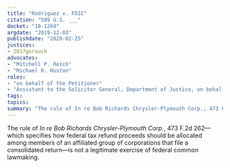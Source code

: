 ```yaml
---
title: "Rodriguez v. FDIC"
citation: "589 U.S. ___"
docket: "18-1269"
argdate: "2019-12-03"
publishdate: "2020-02-25"
justices:
- 2017gorsuch
advocates:
- "Mitchell P. Reich"
- "Michael R. Huston"
roles:
- "on behalf of the Petitioner"
- "Assistant to the Solicitor General, Department of Justice, on behalf of the Respondent"
tags:
topics:
summary: "The rule of In re Bob Richards Chrysler-Plymouth Corp., 473 F.2d 262—which specifies how federal tax refund proceeds should be allocated among members of an affiliated group of corporations that file a consolidated return—is not a legitimate exercise of federal common lawmaking."
---
```

The rule of *In re Bob Richards Chrysler-Plymouth Corp.*, 473 F.2d 262—which specifies how federal tax refund proceeds should be allocated among members of an affiliated group of corporations that file a consolidated return—is not a legitimate exercise of federal common lawmaking.
